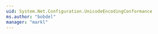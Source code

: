 ```yaml
---
uid: System.Net.Configuration.UnicodeEncodingConformance
ms.author: "bobdel"
manager: "markl"
---
```

